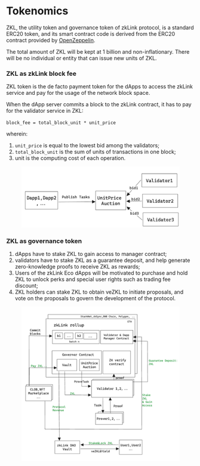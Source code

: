 # Tokenomics

ZKL, the utility token and governance token of zkLink protocol, is a standard ERC20 token, and its smart contract code is derived from the ERC20 contract provided by [OpenZeppelin](https://github.com/OpenZeppelin/openzeppelin-contracts/blob/master/contracts/token/ERC20/ERC20.sol).

The total amount of ZKL will be kept at 1 billion and non-inflationary. There will be no individual or entity that can issue new units of ZKL.

### ZKL as zkLink block fee

ZKL token is the de facto payment token for the dApps to access the zkLink service and pay for the usage of the network block space.

When the dApp server commits a block to the zkLink contract, it has to pay for the validator service in ZKL:

`block_fee = total_block_unit * unit_price`

wherein:

1. `unit_price` is equal to the lowest bid among the validators;
2. `total_block_unit` is the sum of units of transactions in one block;
3. unit is the computing cost of each operation.

<figure><img src=".gitbook/assets/ZKL_blockfee.png" alt=""><figcaption></figcaption></figure>

### ZKL as governance token

1. dApps have to stake ZKL to gain access to manager contract;
2. validators have to stake ZKL as a guarantee deposit, and help generate zero-knowledge proofs to receive ZKL as rewards;
3. Users of the zkLink Eco dApps will be motivated to purchase and hold ZKL to unlock perks and special user rights such as trading fee discount;
4. ZKL holders can stake ZKL to obtain veZKL to initiate proposals, and vote on the proposals to govern the development of the protocol.

<figure><img src=".gitbook/assets/ZKL_governance.png" alt=""><figcaption></figcaption></figure>
